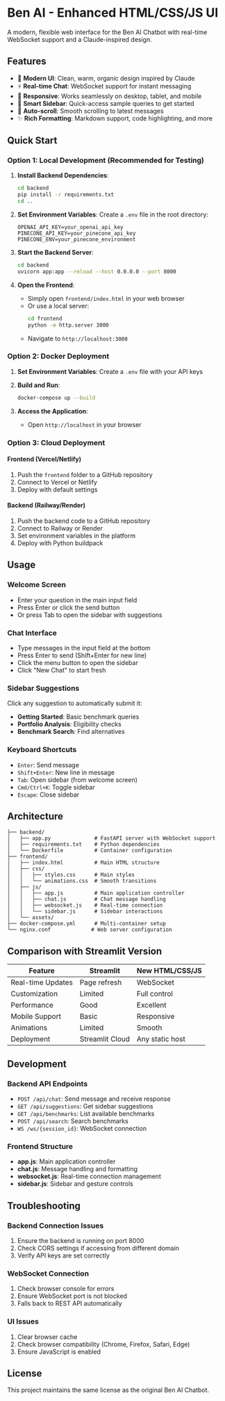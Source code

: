 # Ben AI - Enhanced HTML/CSS/JS UI

A modern, flexible web interface for the Ben AI Chatbot with real-time WebSocket support and a Claude-inspired design.

## Features

- 🎨 **Modern UI**: Clean, warm, organic design inspired by Claude
- ⚡ **Real-time Chat**: WebSocket support for instant messaging
- 📱 **Responsive**: Works seamlessly on desktop, tablet, and mobile
- 🎯 **Smart Sidebar**: Quick-access sample queries to get started
- 🔄 **Auto-scroll**: Smooth scrolling to latest messages
- ✨ **Rich Formatting**: Markdown support, code highlighting, and more

## Quick Start

### Option 1: Local Development (Recommended for Testing)

1. **Install Backend Dependencies**:
   ```bash
   cd backend
   pip install -r requirements.txt
   cd ..
   ```

2. **Set Environment Variables**:
   Create a `.env` file in the root directory:
   ```env
   OPENAI_API_KEY=your_openai_api_key
   PINECONE_API_KEY=your_pinecone_api_key
   PINECONE_ENV=your_pinecone_environment
   ```

3. **Start the Backend Server**:
   ```bash
   cd backend
   uvicorn app:app --reload --host 0.0.0.0 --port 8000
   ```

4. **Open the Frontend**:
   - Simply open `frontend/index.html` in your web browser
   - Or use a local server:
     ```bash
     cd frontend
     python -m http.server 3000
     ```
   - Navigate to `http://localhost:3000`

### Option 2: Docker Deployment

1. **Set Environment Variables**:
   Create a `.env` file with your API keys

2. **Build and Run**:
   ```bash
   docker-compose up --build
   ```

3. **Access the Application**:
   - Open `http://localhost` in your browser

### Option 3: Cloud Deployment

#### Frontend (Vercel/Netlify)
1. Push the `frontend` folder to a GitHub repository
2. Connect to Vercel or Netlify
3. Deploy with default settings

#### Backend (Railway/Render)
1. Push the backend code to a GitHub repository
2. Connect to Railway or Render
3. Set environment variables in the platform
4. Deploy with Python buildpack

## Usage

### Welcome Screen
- Enter your question in the main input field
- Press Enter or click the send button
- Or press Tab to open the sidebar with suggestions

### Chat Interface
- Type messages in the input field at the bottom
- Press Enter to send (Shift+Enter for new line)
- Click the menu button to open the sidebar
- Click "New Chat" to start fresh

### Sidebar Suggestions
Click any suggestion to automatically submit it:
- **Getting Started**: Basic benchmark queries
- **Portfolio Analysis**: Eligibility checks
- **Benchmark Search**: Find alternatives

### Keyboard Shortcuts
- `Enter`: Send message
- `Shift+Enter`: New line in message
- `Tab`: Open sidebar (from welcome screen)
- `Cmd/Ctrl+K`: Toggle sidebar
- `Escape`: Close sidebar

## Architecture

```
├── backend/
│   ├── app.py              # FastAPI server with WebSocket support
│   ├── requirements.txt    # Python dependencies
│   └── Dockerfile          # Container configuration
├── frontend/
│   ├── index.html          # Main HTML structure
│   ├── css/
│   │   ├── styles.css      # Main styles
│   │   └── animations.css  # Smooth transitions
│   ├── js/
│   │   ├── app.js          # Main application controller
│   │   ├── chat.js         # Chat message handling
│   │   ├── websocket.js    # Real-time connection
│   │   └── sidebar.js      # Sidebar interactions
│   └── assets/
├── docker-compose.yml      # Multi-container setup
└── nginx.conf             # Web server configuration
```

## Comparison with Streamlit Version

| Feature | Streamlit | New HTML/CSS/JS |
|---------|-----------|-----------------|
| Real-time Updates | Page refresh | WebSocket |
| Customization | Limited | Full control |
| Performance | Good | Excellent |
| Mobile Support | Basic | Responsive |
| Animations | Limited | Smooth |
| Deployment | Streamlit Cloud | Any static host |

## Development

### Backend API Endpoints
- `POST /api/chat`: Send message and receive response
- `GET /api/suggestions`: Get sidebar suggestions
- `GET /api/benchmarks`: List available benchmarks
- `POST /api/search`: Search benchmarks
- `WS /ws/{session_id}`: WebSocket connection

### Frontend Structure
- **app.js**: Main application controller
- **chat.js**: Message handling and formatting
- **websocket.js**: Real-time connection management
- **sidebar.js**: Sidebar and gesture controls

## Troubleshooting

### Backend Connection Issues
1. Ensure the backend is running on port 8000
2. Check CORS settings if accessing from different domain
3. Verify API keys are set correctly

### WebSocket Connection
1. Check browser console for errors
2. Ensure WebSocket port is not blocked
3. Falls back to REST API automatically

### UI Issues
1. Clear browser cache
2. Check browser compatibility (Chrome, Firefox, Safari, Edge)
3. Ensure JavaScript is enabled

## License

This project maintains the same license as the original Ben AI Chatbot.